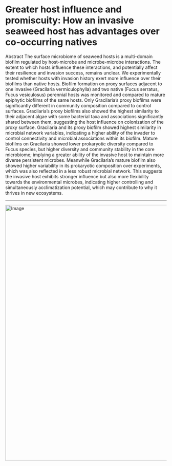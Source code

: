 # Greater host influence and promiscuity: How an invasive seaweed host has advantages over co-occurring natives



Abstract
The surface microbiome of seaweed hosts is a multi-domain biofilm regulated by host-microbe and microbe-microbe interactions. The extent to which hosts influence these interactions, and potentially affect their resilience and invasion success, remains unclear. We experimentally tested whether hosts with invasion history exert more influence over their biofilms than native hosts. Biofilm formation on proxy surfaces adjacent to one invasive (Gracilaria vermiculophylla) and two native (Fucus serratus, Fucus vesiculosus) perennial hosts was monitored and compared to mature epiphytic biofilms of the same hosts. Only Gracilaria’s proxy biofilms were significantly different in community composition compared to control surfaces. Gracilaria’s proxy biofilms also showed the highest similarity to their adjacent algae with some bacterial taxa and associations significantly shared between them, suggesting the host influence on colonization of the proxy surface. Gracilaria and its proxy biofilm showed highest similarity in microbial network variables, indicating a higher ability of the invader to control connectivity and microbial associations within its biofilm. Mature biofilms on Gracilaria showed lower prokaryotic diversity compared to Fucus species, but higher diversity and community stability in the core microbiome; implying a greater ability of the invasive host to maintain more diverse persistent microbes. Meanwhile Gracilaria’s mature biofilm also showed higher variability in its prokaryotic composition over experiments, which was also reflected in a less robust microbial network. This suggests the invasive host exhibits 
stronger influence but also more flexibility towards the environmental microbes, indicating higher controlling and simultaneously acclimatization potential, which may contribute to why it thrives in new ecosystems.


---



<img width="1146" height="797" alt="Image" src="https://github.com/user-attachments/assets/14bceac4-bf35-45a6-9354-9505ef12dfad" />
